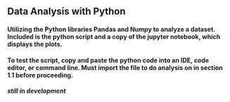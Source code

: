 ## Data Analysis with Python

#### Utilizing the Python libraries Pandas and Numpy to analyze a dataset. Included is the python script and a copy of the jupyter notebook, which displays the plots.
#### To test the script, copy and paste the python code into an IDE, code editor, or command line. Must import the file to do analysis on in section 1.1 before proceeding. 

##### still in development
